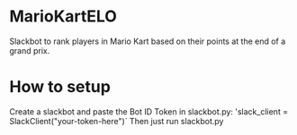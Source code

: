 # MarioKartELO
Slackbot to rank players in Mario Kart based on their points at the end of a grand prix.

# How to setup
Create a slackbot and paste the Bot ID Token in slackbot.py: 
'slack_client = SlackClient("your-token-here")`
Then just run slackbot.py

